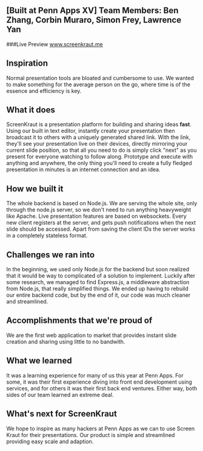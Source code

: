 ## [Built at Penn Apps XV] Team Members: Ben Zhang, Corbin Muraro, Simon Frey, Lawrence Yan 

###Live Preview
www.screenkraut.me

## Inspiration
Normal presentation tools are bloated and cumbersome to use. We wanted to make something for the average person on the go, where time is of the essence and efficiency is key.
 
## What it does
ScreenKraut is a presentation platform for building and sharing ideas **fast**. Using our built in text editor, instantly create your presentation then broadcast it to others with a uniquely generated shared link. With the link, they'll see your presentation live on their devices, directly mirroring your current slide position, so that all you need to do is simply click "next" as you present for everyone watching to follow along. Prototype and execute with anything and anywhere, the only thing you'll need to create a fully fledged presentation in minutes is an internet connection and an idea.

## How we built it
The whole backend is based on Node.js. We are serving the whole site, only through the node.js server, so we don't need to run anything heavyweight like Apache. Live presentation features are based on websockets. Every new client registers at the server, and gets push notifications when the next slide should be accessed. Apart from saving the client IDs the server works in a completely stateless format.

## Challenges we ran into
In the beginning, we used only Node.js for the backend but soon realized that it would be way to complicated of a solution to implement. Luckily after some research, we managed to find Express.js, a middleware abstraction from Node.js, that really simplified things. We ended up having to rebuild our entire backend code, but by the end of it, our code was much cleaner and streamlined. 

## Accomplishments that we're proud of
We are the first web application to market that provides instant slide creation and sharing using little to no bandwith. 

## What we learned
It was a learning experience for many of us this year at Penn Apps. For some, it was their first experience diving into front end development using services, and for others it was their first back end ventures. Either way, both sides of our team learned an extreme deal.

## What's next for ScreenKraut
We hope to inspire as many hackers at Penn Apps as we can to use Screen Kraut for their presentations. Our product is simple and streamlined providing easy scale and adaption.
